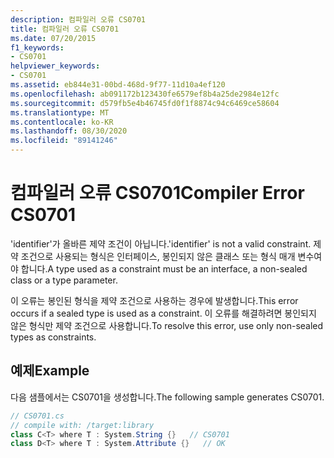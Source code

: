 ```yaml
---
description: 컴파일러 오류 CS0701
title: 컴파일러 오류 CS0701
ms.date: 07/20/2015
f1_keywords:
- CS0701
helpviewer_keywords:
- CS0701
ms.assetid: eb844e31-00bd-468d-9f77-11d10a4ef120
ms.openlocfilehash: ab091172b123430fe6579ef8b4a25de2984e12fc
ms.sourcegitcommit: d579fb5e4b46745fd0f1f8874c94c6469ce58604
ms.translationtype: MT
ms.contentlocale: ko-KR
ms.lasthandoff: 08/30/2020
ms.locfileid: "89141246"
---
```

# <a name="compiler-error-cs0701"></a><span data-ttu-id="5ca66-103">컴파일러 오류 CS0701</span><span class="sxs-lookup"><span data-stu-id="5ca66-103">Compiler Error CS0701</span></span>
<span data-ttu-id="5ca66-104">'identifier'가 올바른 제약 조건이 아닙니다.</span><span class="sxs-lookup"><span data-stu-id="5ca66-104">'identifier' is not a valid constraint.</span></span> <span data-ttu-id="5ca66-105">제약 조건으로 사용되는 형식은 인터페이스, 봉인되지 않은 클래스 또는 형식 매개 변수여야 합니다.</span><span class="sxs-lookup"><span data-stu-id="5ca66-105">A type used as a constraint must be an interface, a non-sealed class or a type parameter.</span></span>  
  
 <span data-ttu-id="5ca66-106">이 오류는 봉인된 형식을 제약 조건으로 사용하는 경우에 발생합니다.</span><span class="sxs-lookup"><span data-stu-id="5ca66-106">This error occurs if a sealed type is used as a constraint.</span></span> <span data-ttu-id="5ca66-107">이 오류를 해결하려면 봉인되지 않은 형식만 제약 조건으로 사용합니다.</span><span class="sxs-lookup"><span data-stu-id="5ca66-107">To resolve this error, use only non-sealed types as constraints.</span></span>  
  
## <a name="example"></a><span data-ttu-id="5ca66-108">예제</span><span class="sxs-lookup"><span data-stu-id="5ca66-108">Example</span></span>  
 <span data-ttu-id="5ca66-109">다음 샘플에서는 CS0701을 생성합니다.</span><span class="sxs-lookup"><span data-stu-id="5ca66-109">The following sample generates CS0701.</span></span>  
  
```csharp  
// CS0701.cs  
// compile with: /target:library  
class C<T> where T : System.String {}   // CS0701  
class D<T> where T : System.Attribute {}   // OK  
```

